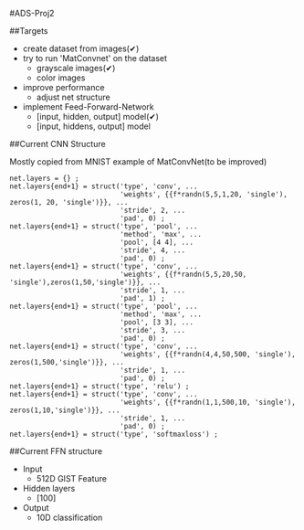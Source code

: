 #ADS-Proj2

##Targets

* create dataset from images(✔)
* try to run 'MatConvnet' on the dataset
	* grayscale images(✔)
	* color images
* improve performance
	* adjust net structure
* implement Feed-Forward-Network
	* [input, hidden, output] model(✔)
	* [input, hiddens, output] model
	
##Current CNN Structure

Mostly copied from MNIST example of MatConvNet(to be improved)

```
net.layers = {} ;
net.layers{end+1} = struct('type', 'conv', ...
                           'weights', {{f*randn(5,5,1,20, 'single'), zeros(1, 20, 'single')}}, ...
                           'stride', 2, ...
                           'pad', 0) ;
net.layers{end+1} = struct('type', 'pool', ...
                           'method', 'max', ...
                           'pool', [4 4], ...
                           'stride', 4, ...
                           'pad', 0) ;
net.layers{end+1} = struct('type', 'conv', ...
                           'weights', {{f*randn(5,5,20,50, 'single'),zeros(1,50,'single')}}, ...
                           'stride', 1, ...
                           'pad', 1) ;
net.layers{end+1} = struct('type', 'pool', ...
                           'method', 'max', ...
                           'pool', [3 3], ...
                           'stride', 3, ...
                           'pad', 0) ;
net.layers{end+1} = struct('type', 'conv', ...
                           'weights', {{f*randn(4,4,50,500, 'single'),  zeros(1,500,'single')}}, ...
                           'stride', 1, ...
                           'pad', 0) ;
net.layers{end+1} = struct('type', 'relu') ;
net.layers{end+1} = struct('type', 'conv', ...
                           'weights', {{f*randn(1,1,500,10, 'single'), zeros(1,10,'single')}}, ...
                           'stride', 1, ...
                           'pad', 0) ;
net.layers{end+1} = struct('type', 'softmaxloss') ;
```

##Current FFN structure
* Input
	* 512D GIST Feature
* Hidden layers
	* [100]
* Output
	* 10D classification